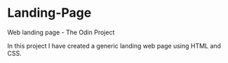 # Landing-Page

Web landing page - The Odin Project

In this project I have created a generic landing web page using HTML and CSS.
